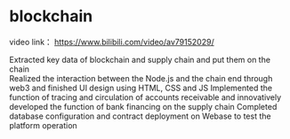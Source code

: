 # blockchain
video link：
https://www.bilibili.com/video/av79152029/

Extracted key data of blockchain and supply chain and put them on the chain  
Realized the interaction between the Node.js and the chain end through web3 and finished UI design using HTML, CSS and JS
Implemented the function of tracing and circulation of accounts receivable and innovatively developed the function of bank financing on the supply chain
Completed database configuration and contract deployment on Webase to test the platform operation

